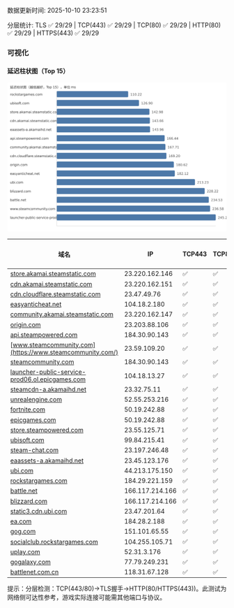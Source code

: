 数据更新时间: 2025-10-10 23:23:51

分层统计: TLS ✅ 29/29 | TCP(443) ✅ 29/29 | TCP(80) ✅ 29/29 | HTTP(80) ✅ 29/29 | HTTPS(443) ✅ 29/29

### 可视化

#### 延迟柱状图（Top 15）

![Latency Chart](latency_chart.svg)

| 域名 | IP | TCP443 | TCP80 | TLS 握手 | HTTP(80) | 状态码 | HTTPS(443) | 状态码(HTTPS) | 延迟(ms) |
|---|---|---|---|---|---|---|---|---|---|
| [store.akamai.steamstatic.com](https://store.akamai.steamstatic.com/) | 23.220.162.146 | ✅ | ✅ | ✅ | ✅ | 403 | ✅ | 403 | 142.98 |
| [cdn.akamai.steamstatic.com](https://cdn.akamai.steamstatic.com/) | 23.220.162.151 | ✅ | ✅ | ✅ | ✅ | 200 | ✅ | 200 | 143.66 |
| [cdn.cloudflare.steamstatic.com](https://cdn.cloudflare.steamstatic.com/) | 23.47.49.76 | ✅ | ✅ | ✅ | ✅ | 200 | ✅ | 301 | 169.2 |
| [easyanticheat.net](https://easyanticheat.net/) | 104.18.2.180 | ✅ | ✅ | ✅ | ✅ | 301 | ✅ | 301 | 182.12 |
| [community.akamai.steamstatic.com](https://community.akamai.steamstatic.com/) | 23.220.162.147 | ✅ | ✅ | ✅ | ✅ | 403 | ✅ | 403 | 167.71 |
| [origin.com](https://origin.com/) | 23.203.88.106 | ✅ | ✅ | ✅ | ✅ | 301 | ✅ | 301 | 180.62 |
| [api.steampowered.com](https://api.steampowered.com/) | 184.30.90.143 | ✅ | ✅ | ✅ | ✅ | 404 | ✅ | 404 | 166.44 |
| [www.steamcommunity.com](https://www.steamcommunity.com/) | 23.59.109.20 | ✅ | ✅ | ✅ | ✅ | 302 | ✅ | 302 | 236.58 |
| [steamcommunity.com](https://steamcommunity.com/) | 184.30.90.143 | ✅ | ✅ | ✅ | ✅ | 302 | ✅ | 200 | 305.4 |
| [launcher-public-service-prod06.ol.epicgames.com](https://launcher-public-service-prod06.ol.epicgames.com/) | 104.18.13.27 | ✅ | ✅ | ✅ | ✅ | 404 | ✅ | 404 | 245.26 |
| [steamcdn-a.akamaihd.net](https://steamcdn-a.akamaihd.net/) | 23.32.75.11 | ✅ | ✅ | ✅ | ✅ | 200 | ✅ | 200 | 251.81 |
| [unrealengine.com](https://unrealengine.com/) | 52.55.253.216 | ✅ | ✅ | ✅ | ✅ | 301 | ✅ | 301 | 267.89 |
| [fortnite.com](https://fortnite.com/) | 50.19.242.88 | ✅ | ✅ | ✅ | ✅ | 301 | ✅ | 301 | 273.21 |
| [epicgames.com](https://epicgames.com/) | 50.19.242.88 | ✅ | ✅ | ✅ | ✅ | 301 | ✅ | 302 | 284.24 |
| [store.steampowered.com](https://store.steampowered.com/) | 23.55.125.71 | ✅ | ✅ | ✅ | ✅ | 302 | ✅ | 200 | 465.01 |
| [ubisoft.com](https://ubisoft.com/) | 99.84.215.41 | ✅ | ✅ | ✅ | ✅ | 301 | ✅ | 301 | 126.9 |
| [steam-chat.com](https://steam-chat.com/) | 23.197.246.48 | ✅ | ✅ | ✅ | ✅ | 302 | ✅ | 404 | 341.06 |
| [eaassets-a.akamaihd.net](https://eaassets-a.akamaihd.net/) | 23.45.123.176 | ✅ | ✅ | ✅ | ✅ | 404 | ✅ | 404 | 143.96 |
| [ubi.com](https://ubi.com/) | 44.213.175.150 | ✅ | ✅ | ✅ | ✅ | 301 | ✅ | 301 | 213.23 |
| [rockstargames.com](https://rockstargames.com/) | 184.29.221.159 | ✅ | ✅ | ✅ | ✅ | 301 | ✅ | 301 | 110.22 |
| [battle.net](https://battle.net/) | 166.117.214.166 | ✅ | ✅ | ✅ | ✅ | 301 | ✅ | 301 | 234.53 |
| [blizzard.com](https://blizzard.com/) | 166.117.214.166 | ✅ | ✅ | ✅ | ✅ | 302 | ✅ | 302 | 228.22 |
| [static3.cdn.ubi.com](https://static3.cdn.ubi.com/) | 23.47.201.64 | ✅ | ✅ | ✅ | ✅ | 401 | ✅ | 401 | 293.36 |
| [ea.com](https://ea.com/) | 184.28.2.188 | ✅ | ✅ | ✅ | ✅ | 301 | ✅ | 301 | 377.22 |
| [gog.com](https://gog.com/) | 151.101.65.55 | ✅ | ✅ | ✅ | ✅ | 301 | ✅ | 301 | 646.95 |
| [socialclub.rockstargames.com](https://socialclub.rockstargames.com/) | 104.255.105.71 | ✅ | ✅ | ✅ | ✅ | 301 | ✅ | 307 | 267.56 |
| [uplay.com](https://uplay.com/) | 52.31.3.176 | ✅ | ✅ | ✅ | ✅ | 301 | ✅ | 301 | 489.26 |
| [gogalaxy.com](https://gogalaxy.com/) | 77.79.249.231 | ✅ | ✅ | ✅ | ✅ | 301 | ✅ | 301 | 586.95 |
| [battlenet.com.cn](https://battlenet.com.cn/) | 118.31.67.128 | ✅ | ✅ | ✅ | ✅ | 308 | ✅ | 302 | 872.22 |

提示：分层检测：TCP(443/80)→TLS握手→HTTP(80/HTTPS(443))。此测试为网络侧可达性参考，游戏实际连接可能需其他端口与协议。